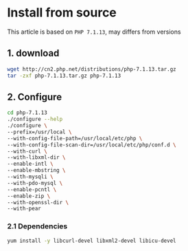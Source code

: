 # Install from source

This article is based on `PHP 7.1.13`, may differs from versions

## 1. download

```bash
wget http://cn2.php.net/distributions/php-7.1.13.tar.gz
tar -zxf php-7.1.13.tar.gz php-7.1.13
```

## 2. Configure

```bash
cd php-7.1.13
./configure --help
./configure \
--prefix=/usr/local \
--with-config-file-path=/usr/local/etc/php \
--with-config-file-scan-dir=/usr/local/etc/php/conf.d \
--with-curl \
--with-libxml-dir \
--enable-intl \
--enable-mbstring \
--with-mysqli \
--with-pdo-mysql \
--enable-pcntl \
--enable-zip \
--with-openssl-dir \
--with-pear
```

### 2.1 Dependencies

```bash
yum install -y libcurl-devel libxml2-devel libicu-devel
```
